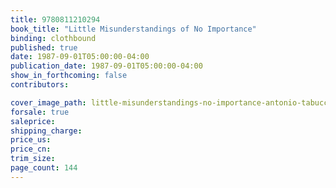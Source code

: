 ```yaml
---
title: 9780811210294
book_title: "Little Misunderstandings of No Importance"
binding: clothbound
published: true
date: 1987-09-01T05:00:00-04:00
publication_date: 1987-09-01T05:00:00-04:00
show_in_forthcoming: false
contributors:

cover_image_path: little-misunderstandings-no-importance-antonio-tabucchi-paperback-cover-art.jpg
forsale: true
saleprice:
shipping_charge:
price_us:
price_cn:
trim_size:
page_count: 144
---
```


